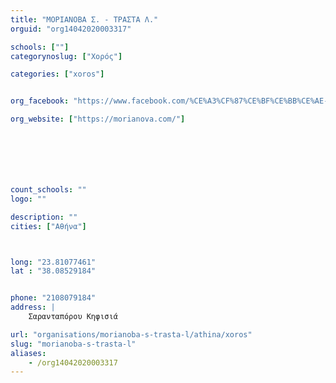 ```yaml
---
title: "ΜΟΡΙΑΝΟΒΑ Σ. - ΤΡΑΣΤΑ Λ."
orguid: "org14042020003317"

schools: [""]
categorynoslug: ["Χορός"]

categories: ["xoros"]


org_facebook: "https://www.facebook.com/%CE%A3%CF%87%CE%BF%CE%BB%CE%AE-%CE%A7%CE%BF%CF%81%CE%BF%CF%8D-%CE%9C%CE%BF%CF%81%CE%B9%CE%AC%CE%BD%CE%BF%CE%B2%CE%B1-%CE%A4%CF%81%CE%AC%CF%83%CF%84%CE%B1-163070020452881/"

org_website: ["https://morianova.com/"]







count_schools: ""
logo: ""

description: ""
cities: ["Αθήνα"]



long: "23.81077461"
lat : "38.08529184"


phone: "2108079184"
address: |
    Σαρανταπόρου Κηφισιά

url: "organisations/morianoba-s-trasta-l/athina/xoros"
slug: "morianoba-s-trasta-l"
aliases:
    - /org14042020003317
---
```



